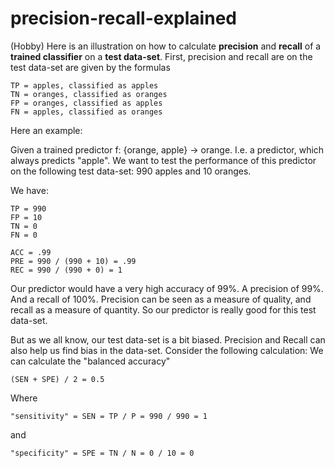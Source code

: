 # precision-recall-explained
(Hobby) Here is an illustration on how to calculate **precision** and **recall** of a **trained classifier** on a **test data-set**. 
First, precision and recall are on the test data-set are given by the formulas 

```
TP = apples, classified as apples 
TN = oranges, classified as oranges 
FP = oranges, classified as apples 
FN = apples, classified as oranges 
```

Here an example: 

Given a trained predictor f: {orange, apple} -> orange. I.e. a predictor, which always predicts "apple". 
We want to test the performance of this predictor on the following test data-set: 990 apples and 10 oranges. 

We have: 
```
TP = 990 
FP = 10 
TN = 0 
FN = 0

ACC = .99
PRE = 990 / (990 + 10) = .99 
REC = 990 / (990 + 0) = 1 
```

Our predictor would have a very high accuracy of 99%. A precision of 99%. And a recall of 100%. 
Precision can be seen as a measure of quality, and recall as a measure of quantity. So our predictor is really good for this test data-set. 

But as we all know, our test data-set is a bit biased. 
Precision and Recall can also help us find bias in the data-set. Consider the following calculation: 
We can calculate the "balanced accuracy" 
``` 
(SEN + SPE) / 2 = 0.5
``` 
Where 
```
"sensitivity" = SEN = TP / P = 990 / 990 = 1 
```
and 
```
"specificity" = SPE = TN / N = 0 / 10 = 0 
```
